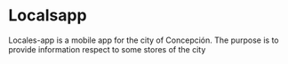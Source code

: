 # Localsapp

Locales-app is a mobile app for the city of Concepción. 
The purpose is to provide information respect to some stores of the city
